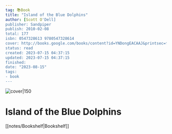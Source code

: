 ```yaml
---
tag: 📚Book
title: "Island of the Blue Dolphins"
author: [Scott O'Dell]
publisher: Sandpiper
publish: 2010-02-08
total: 177
isbn: 0547328613 9780547328614
cover: http://books.google.com/books/content?id=YNDongEACAAJ&printsec=frontcover&img=1&zoom=1&source=gbs_api
status: read
created: 2023-07-15 04:37:15
updated: 2023-07-15 04:37:15
finished: 
date: "2023-08-15"
tags:
- book
---
```


![cover|150](http://books.google.com/books/content?id=YNDongEACAAJ&printsec=frontcover&img=1&zoom=1&source=gbs_api)

# Island of the Blue Dolphins
[[notes/Bookshelf|Bookshelf]]